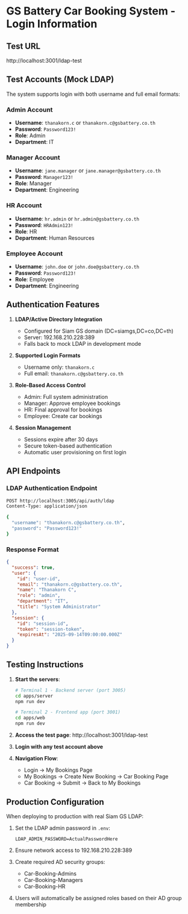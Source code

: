 # GS Battery Car Booking System - Login Information

## Test URL
http://localhost:3001/ldap-test

## Test Accounts (Mock LDAP)

The system supports login with both username and full email formats:

### Admin Account
- **Username**: `thanakorn.c` or `thanakorn.c@gsbattery.co.th`
- **Password**: `Password123!`
- **Role**: Admin
- **Department**: IT

### Manager Account
- **Username**: `jane.manager` or `jane.manager@gsbattery.co.th`
- **Password**: `Manager123!`
- **Role**: Manager
- **Department**: Engineering

### HR Account
- **Username**: `hr.admin` or `hr.admin@gsbattery.co.th`
- **Password**: `HRAdmin123!`
- **Role**: HR
- **Department**: Human Resources

### Employee Account
- **Username**: `john.doe` or `john.doe@gsbattery.co.th`
- **Password**: `Password123!`
- **Role**: Employee
- **Department**: Engineering

## Authentication Features

1. **LDAP/Active Directory Integration**
   - Configured for Siam GS domain (DC=siamgs,DC=co,DC=th)
   - Server: 192.168.210.228:389
   - Falls back to mock LDAP in development mode

2. **Supported Login Formats**
   - Username only: `thanakorn.c`
   - Full email: `thanakorn.c@gsbattery.co.th`

3. **Role-Based Access Control**
   - Admin: Full system administration
   - Manager: Approve employee bookings
   - HR: Final approval for bookings
   - Employee: Create car bookings

4. **Session Management**
   - Sessions expire after 30 days
   - Secure token-based authentication
   - Automatic user provisioning on first login

## API Endpoints

### LDAP Authentication Endpoint
```bash
POST http://localhost:3005/api/auth/ldap
Content-Type: application/json

{
  "username": "thanakorn.c@gsbattery.co.th",
  "password": "Password123!"
}
```

### Response Format
```json
{
  "success": true,
  "user": {
    "id": "user-id",
    "email": "thanakorn.c@gsbattery.co.th",
    "name": "Thanakorn C",
    "role": "admin",
    "department": "IT",
    "title": "System Administrator"
  },
  "session": {
    "id": "session-id",
    "token": "session-token",
    "expiresAt": "2025-09-14T09:00:00.000Z"
  }
}
```

## Testing Instructions

1. **Start the servers**:
   ```bash
   # Terminal 1 - Backend server (port 3005)
   cd apps/server
   npm run dev
   
   # Terminal 2 - Frontend app (port 3001)
   cd apps/web
   npm run dev
   ```

2. **Access the test page**: http://localhost:3001/ldap-test

3. **Login with any test account above**

4. **Navigation Flow**:
   - Login → My Bookings Page
   - My Bookings → Create New Booking → Car Booking Page
   - Car Booking → Submit → Back to My Bookings

## Production Configuration

When deploying to production with real Siam GS LDAP:

1. Set the LDAP admin password in `.env`:
   ```env
   LDAP_ADMIN_PASSWORD=ActualPasswordHere
   ```

2. Ensure network access to 192.168.210.228:389

3. Create required AD security groups:
   - Car-Booking-Admins
   - Car-Booking-Managers
   - Car-Booking-HR

4. Users will automatically be assigned roles based on their AD group membership